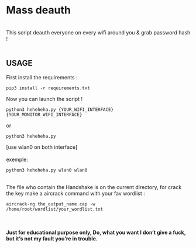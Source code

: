 # Mass deauth
<br>
This script deauth everyone on every wifi around you & grab password hash !
<br><br>

## USAGE

First install the requirements :

```
pip3 install -r requirements.txt

```
Now you can launch the script !

```
python3 heheheha.py {YOUR_WIFI_INTERFACE} {YOUR_MONITOR_WIFI_INTERFACE}
```

or 

```
python3 heheheha.py
```
[use wlan0 on both interface]
<br><br>
exemple:
<br>

```
python3 heheheha.py wlan0 wlan0
```

<br>
The file who contain the Handshake is on the current directory, for crack the key make a aircrack command with your fav wordlist :
<br>

```
aircrack-ng the_output_name.cap -w /home/root/wordlist/your_wordlist.txt
```

<br><br>
**Just for educational purpose only, Do, what you want I don’t give a fuck, but it’s not my fault you’re in trouble.** 

